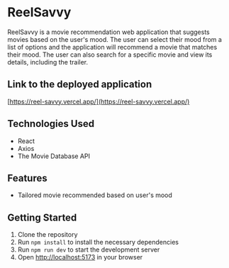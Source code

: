 # ReelSavvy

ReelSavvy is a movie recommendation web application that suggests movies based on the user's mood. The user can select their mood from a list of options and the application will recommend a movie that matches their mood. The user can also search for a specific movie and view its details, including the trailer.

## Link to the deployed application

[https://reel-savvy.vercel.app/](https://reel-savvy.vercel.app/)

## Technologies Used

-   React
-   Axios
-   The Movie Database API

## Features

-   Tailored movie recommended based on user's mood

## Getting Started

1. Clone the repository
2. Run `npm install` to install the necessary dependencies
3. Run `npm run dev` to start the development server
4. Open [http://localhost:5173](http://localhost:5173) in your browser
